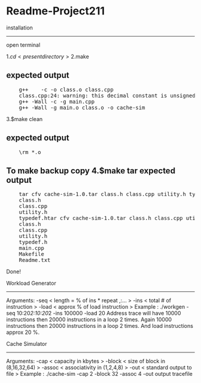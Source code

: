 Readme-Project211
=========

installation
***************
open terminal

1.$cd <present directory>
2.$make

expected output
---------------
<pre>
	g++    -c -o class.o class.cpp
	class.cpp:24: warning: this decimal constant is unsigned only in ISO C90
	g++ -Wall -c -g main.cpp
	g++ -Wall -g main.o class.o -o cache-sim
</pre>
3.$make clean

expected output
---------------
<pre>
	\rm *.o
</pre>


To make backup copy
4.$make tar
expected output
---------------
<pre>
	tar cfv cache-sim-1.0.tar class.h class.cpp utility.h typedef.h main.cpp Makefile Readme.txt
	class.h
	class.cpp
	utility.h
	typedef.htar cfv cache-sim-1.0.tar class.h class.cpp utility.h typedef.h main.cpp Makefile Readme.txt
	class.h
	class.cpp
	utility.h
	typedef.h
	main.cpp
	Makefile
	Readme.txt
</pre>
Done!


Workload Generator
***************
Arguments:
-seq < length = % of ins * repeat ,:... >
-ins < total # of instruction >
-load < approx % of load instruction >
Example : ./workgen -seq 10:20*2:10:20*2 -ins 100000 -load 20
Address trace will have 10000 instructions then 20000 instructions in a loop 2 times. Again 10000 instructions then 20000 instructions in a loop 2 times. And load instructions approx 20 %.


Cache Simulator
***************
Arguments:
-cap < capacity in kbytes >
-block < size of block in (8,16,32,64) >
-assoc < associativity in (1,2,4,8) >
-out < standard output to file >
Example : ./cache-sim -cap 2 -block 32 -assoc 4 -out output tracefile



